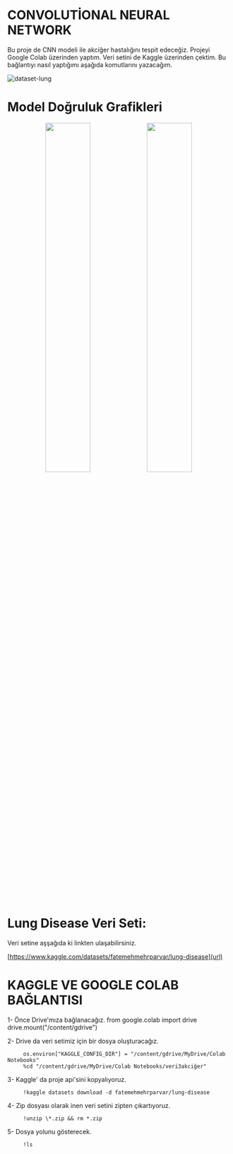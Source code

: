 # CONVOLUTİONAL NEURAL NETWORK

Bu proje de CNN modeli ile akciğer hastalığını tespit edeceğiz. Projeyi Google Colab üzerinden yaptım. Veri setini de Kaggle üzerinden çektim. Bu bağlantıyı nasıl yaptığımı aşağıda komutlarını yazacağım.

![dataset-lung](https://github.com/user-attachments/assets/872201e7-fd90-440b-8492-7592ccb06052)

# Model Doğruluk Grafikleri

<p align="center">
  <img src="https://github.com/user-attachments/assets/f6456a7f-4861-4328-b0b0-74ee6b19bce8" width="45%" />
  <img src="https://github.com/user-attachments/assets/057ef19e-70b7-44ca-a4cd-eb0f0f18e2a2" width="45%" />
</p>

# Lung Disease Veri Seti:

Veri setine aşşağıda ki linkten ulaşabilirsiniz. 

[https://www.kaggle.com/datasets/fatemehmehrparvar/lung-disease](url)

# KAGGLE VE GOOGLE COLAB BAĞLANTISI

1- Önce Drive'mıza bağlanacağız.
         from google.colab import drive
         drive.mount("/content/gdrive")

2- Drive da veri setimiz için bir dosya oluşturacağız.

         os.environ["KAGGLE_CONFIG_DIR"] = "/content/gdrive/MyDrive/Colab Notebooks"
         %cd "/content/gdrive/MyDrive/Colab Notebooks/veri3akciğer"

3- Kaggle' da proje api'sini kopyalıyoruz.

         !kaggle datasets download -d fatemehmehrparvar/lung-disease

4- Zip dosyası olarak inen veri setini zipten çıkartıyoruz.

         !unzip \*.zip && rm *.zip

5- Dosya yolunu gösterecek.

         !ls


